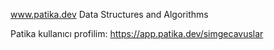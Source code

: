 www.patika.dev Data Structures and Algorithms

Patika kullanıcı profilim: https://app.patika.dev/simgecavuslar
